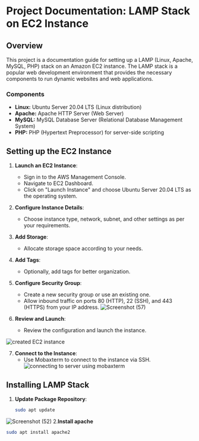 # Project Documentation: LAMP Stack on EC2 Instance

## Overview

This project is a documentation guide for setting up a LAMP (Linux, Apache, MySQL, PHP) stack on an Amazon EC2 instance. The LAMP stack is a popular web development environment that provides the necessary components to run dynamic websites and web applications.

### Components

- **Linux:** Ubuntu Server 20.04 LTS (Linux distribution)
- **Apache:** Apache HTTP Server (Web Server)
- **MySQL:** MySQL Database Server (Relational Database Management System)
- **PHP:** PHP (Hypertext Preprocessor) for server-side scripting

## Setting up the EC2 Instance

1. **Launch an EC2 Instance**: 
   - Sign in to the AWS Management Console.
   - Navigate to EC2 Dashboard.
   - Click on "Launch Instance" and choose Ubuntu Server 20.04 LTS as the operating system.

2. **Configure Instance Details**:
   - Choose instance type, network, subnet, and other settings as per your requirements.

3. **Add Storage**:
   - Allocate storage space according to your needs.

4. **Add Tags**:
   - Optionally, add tags for better organization.


5. **Configure Security Group**:
   - Create a new security group or use an existing one.
   - Allow inbound traffic on ports 80 (HTTP), 22 (SSH), and 443 (HTTPS) from your IP address.
![Screenshot (57)](https://github.com/highbee2810/STEGHUB-DevOps-cloud-Engineering/assets/155490206/c2e660e8-e954-4dd4-88e7-b96749c55fc5)

6. **Review and Launch**:
   - Review the configuration and launch the instance.

![created EC2 instance](https://github.com/highbee2810/STEGHUB-DevOps-cloud-Engineering/assets/155490206/f0c3258d-8ee6-42e3-adc5-aa9daaea10a4)
    

7. **Connect to the Instance**:
   - Use Mobaxterm to connect to the instance via SSH.
     ![connecting to server using mobaxterm](https://github.com/highbee2810/STEGHUB-DevOps-cloud-Engineering/assets/155490206/4cadb9fc-f4d2-4243-b56f-d843bc15686f)


## Installing LAMP Stack

1. **Update Package Repository**:
   ```bash
   sudo apt update
![Screenshot (52)](https://github.com/highbee2810/STEGHUB-DevOps-cloud-Engineering/assets/155490206/cc9de0d2-111a-4a2d-8c6e-472427144398)
2.**Install apache**
   ```bash
sudo apt install apache2







